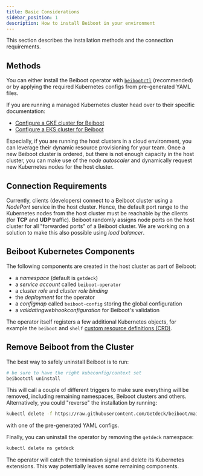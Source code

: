 ```yaml
---
title: Basic Considerations
sidebar_position: 1
description: How to install Beiboot in your environment
---
```

This section describes the installation methods and the connection requirements.

## Methods
You can either install the Beiboot operator with [`beibootctl`](../beibootctl) (recommended) or by applying the required Kubernetes configs from pre-generated YAML files.

If you are running a managed Kubernetes cluster head over to their specific documentation:
* [Configure a GKE cluster for Beiboot](../cluster#installation-on-gke)
* [Configure a EKS cluster for Beiboot](../cluster#installation-on-eks)

Especially, if you are running the host clusters in a cloud environment, you can leverage their dynamic resource provisioning
for your team. Once a new Beiboot cluster is ordered, but there is not enough capacity in the host cluster, you can make use of
the *node autoscaler* and dynamically request new Kubernetes nodes for the host cluster.

## Connection Requirements
Currently, clients (developers) connect to a Beiboot cluster using a *NodePort* service in the host cluster. Hence, the 
default port range to the Kubernetes nodes from the host cluster must be reachable by the clients 
(for **TCP** and **UDP** traffic). 
Beiboot randomly assigns node ports on the host cluster for all "forwarded ports" of a Beiboot cluster. We are working
on a solution to make this also possible using *load balancer*.

## Beiboot Kubernetes Components
The following components are created in the host cluster as part of Beiboot:
* a _namespace_ (default is `getdeck`)
* a _service account_ called `beiboot-operator`
* a _cluster role_ and _cluster role binding_
* the _deployment_ for the operator
* a *configmap* called `beiboot-config` storing the global configuration
* a *validatingwebhookconfiguration* for Beiboot's validation

The operator itself registers a few additional Kubernetes objects, for example the `beiboot` and `shelf` [custom resource
definitions (CRD)](https://kubernetes.io/docs/concepts/extend-kubernetes/api-extension/custom-resources/).


## Remove Beiboot from the Cluster
The best way to safely uninstall Beiboot is to run:

```bash
# be sure to have the right kubeconfig/context set
beibootctl uninstall
```

This will call a couple of different triggers to make sure everything will be removed, including
remaining namespaces, Beiboot clusters and others.  
Alternatively, you could "reverse" the installation by running:

```bash
kubectl delete -f https://raw.githubusercontent.com/Getdeck/beiboot/main/operator/manifests/beiboot.yaml
```
with one of the pre-generated YAML configs.


Finally, you can uninstall the operator by removing the `getdeck` namespace:
```bash
kubectl delete ns getdeck
```
The operator will catch the termination signal and delete its Kubernetes extensions. This way potentially leaves
some remaining components.
